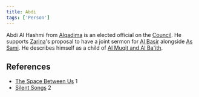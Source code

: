```yaml
---
title: Abdi
tags: ['Person']
---
```

Abdi Al Hashmi from [Alqadima](/_wiki/alqadima.md) is an elected official on the [Council](/_wiki/council.md). He supports [Zarina](/_wiki/zarina.md)'s proposal to have a joint sermon for [Al Basir](/_wiki/al-basir.md) alongside [As Sami](/_wiki/as-sami.md). He describes himself as a child of [Al Muqit and Al Ba'ith](/_wiki/al-muqit-and-al-baith.md).

## References
- [The Space Between Us](/_wiki/the-space-between-us.md) 1
- [Silent Songs](/_wiki/silent-songs.md) 2
